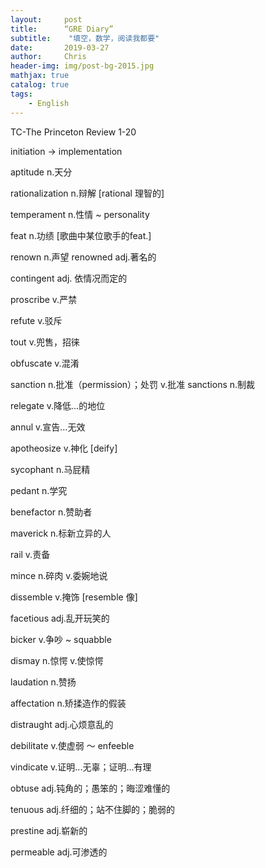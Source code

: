 ```yaml
---
layout:     post
title:      “GRE Diary”
subtitle:    "填空，数学，阅读我都要"
date:       2019-03-27
author:     Chris
header-img: img/post-bg-2015.jpg
mathjax: true
catalog: true
tags:
    - English
---
```


TC-The Princeton Review 1-20

initiation -> implementation

aptitude n.天分

rationalization n.辩解 [rational 理智的]

temperament n.性情 ~ personality

feat n.功绩 [歌曲中某位歌手的feat.]

renown n.声望 renowned adj.著名的

contingent adj. 依情况而定的

proscribe v.严禁

refute v.驳斥

tout v.兜售，招徕

obfuscate v.混淆

sanction n.批准（permission）；处罚 v.批准 sanctions n.制裁

relegate v.降低...的地位

annul v.宣告...无效

apotheosize v.神化 [deify]

sycophant n.马屁精

pedant n.学究

benefactor n.赞助者

maverick n.标新立异的人

rail v.责备

mince n.碎肉 v.委婉地说

dissemble v.掩饰 [resemble 像]

facetious adj.乱开玩笑的

bicker v.争吵 ~ squabble

dismay n.惊愕 v.使惊愕

laudation n.赞扬

affectation n.矫揉造作的假装

distraught adj.心烦意乱的

debilitate v.使虚弱 ～ enfeeble

vindicate v.证明...无辜；证明...有理

obtuse adj.钝角的；愚笨的；晦涩难懂的

tenuous adj.纤细的；站不住脚的；脆弱的

prestine adj.崭新的

permeable adj.可渗透的


